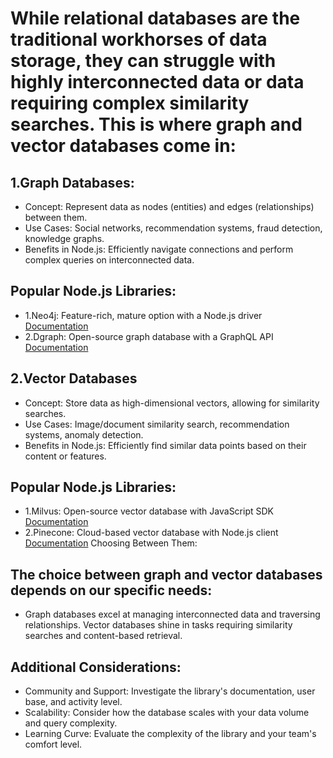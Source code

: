 # While relational databases are the traditional workhorses of data storage, they can struggle with highly interconnected data or data requiring complex similarity searches. This is where graph and vector databases come in:

## 1.Graph Databases:

* Concept: Represent data as nodes (entities) and edges (relationships) between them.
* Use Cases: Social networks, recommendation systems, fraud detection, knowledge graphs.
* Benefits in Node.js: Efficiently navigate connections and perform complex queries on interconnected data.

## Popular Node.js Libraries:

* 1.Neo4j: Feature-rich, mature option with a Node.js driver [Documentation](https://neo4j.com/docs/javascript-manual/current/)
* 2.Dgraph: Open-source graph database with a GraphQL API [Documentation](https://dgraph.io/docs/v21.03/tutorial-1/)

## 2.Vector Databases

* Concept: Store data as high-dimensional vectors, allowing for similarity searches.
* Use Cases: Image/document similarity search, recommendation systems, anomaly detection.
* Benefits in Node.js: Efficiently find similar data points based on their content or features.

## Popular Node.js Libraries:
* 1.Milvus: Open-source vector database with JavaScript SDK [Documentation](https://github.com/milvus-io/milvus)
* 2.Pinecone: Cloud-based vector database with Node.js client [Documentation](https://www.pinecone.io/)
Choosing Between Them:

## The choice between graph and vector databases depends on our specific needs:

* Graph databases excel at managing interconnected data and traversing relationships.
Vector databases shine in tasks requiring similarity searches and content-based retrieval.

## Additional Considerations:

* Community and Support: Investigate the library's documentation, user base, and activity level.
* Scalability: Consider how the database scales with your data volume and query complexity.
* Learning Curve: Evaluate the complexity of the library and your team's comfort level.